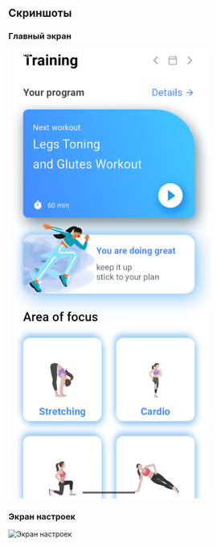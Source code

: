 ## Скриншоты

### Главный экран
<img src="Screenshot_main_page.png" alt="Главный экран" style="width: 400px;">



### Экран настроек
![Экран настроек](./screenshots/settings-screen.png)
